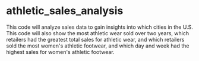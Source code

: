 # athletic_sales_analysis
This code will analyze sales data to gain insights into which cities in the U.S. This code will also show the most athletic wear sold over two years, which retailers had the greatest total sales for athletic wear, and which retailers sold the most women's athletic footwear, and which day and week had the highest sales for women's athletic footwear.
